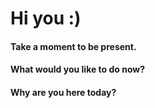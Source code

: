# Hi you :)


#### Take a moment to be present.

#### What would you like to do now? 

#### Why are you here today? 
